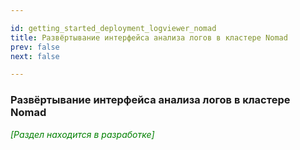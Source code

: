 ```yaml
---

id: getting_started_deployment_logviewer_nomad
title: Развёртывание интерфейса анализа логов в кластере Nomad
prev: false
next: false 

---
```


### Развёртывание интерфейса анализа логов в кластере Nomad

<font color="green">

*\[Раздел находится в разработке\]*

</font>